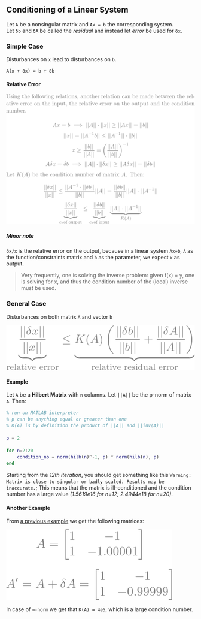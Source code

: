 ## Conditioning of a Linear System
Let `A` be a nonsingular matrix and `Ax = b` the corresponding system.  
Let `δb` and `δA` be called the *residual* and instead let *error* be used for `δx`.  
### Simple Case
Disturbances on `x` lead to disturbances on `b`.  
```vim
A(x + δx) = b + δb
```  
#### Relative Error
![ka](/img/k/ka.png)
##### Minor note
`δx/x` is the relative error on the output, because in a linear system `Ax=b`, `A` as the function/constraints matrix and `b` as the parameter, we expect `x` as output.  
> Very frequently, one is solving the inverse problem: given f(x) = y, one is solving for x, and thus the condition number of the (local) inverse must be used.

### General Case
Disturbances on both matrix `A` and vector `b`  

![ska](/img/k/ka2.png)  
#### Example
Let `A` be a **Hilbert Matrix** with `n` columns. Let `||A||` be the p-norm of matrix `A`. Then:  
```matlab
% run on MATLAB interpreter
% p can be anything equal or greater than one
% K(A) is by definition the product of ||A|| and ||inv(A)||

p = 2

for n=2:20
    condition_no = norm(hilb(n)^-1, p) * norm(hilb(n), p)
end
```
Starting from the *12th iteration*, you should get something like this `Warning: Matrix is close to singular or badly scaled. Results may be inaccurate.`; This means that the matrix is ill-conditioned and the condition number has a large value *(1.5619e16 for n=12; 2.4944e18 for n=20)*.  
#### Another Example
From [a previous example](https://github.com/Besnn/Numerical-Analysis/blob/main/articles/lin/cond.md#conditioning-of-a-linear-system) we get the following matrices:  

![ill-matrices](/img/k/ill-matrices.png)  

In case of `∞-norm` we get that `K(A) = 4e5`, which is a large condition number.
